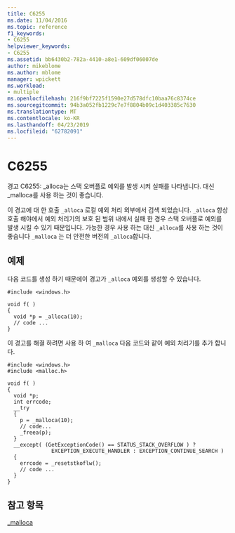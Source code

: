 ```yaml
---
title: C6255
ms.date: 11/04/2016
ms.topic: reference
f1_keywords:
- C6255
helpviewer_keywords:
- C6255
ms.assetid: bb6430b2-782a-4410-a8e1-609df06007de
author: mikeblome
ms.author: mblome
manager: wpickett
ms.workload:
- multiple
ms.openlocfilehash: 216f9bf7225f1590e27d578dfc10baa76c8374ce
ms.sourcegitcommit: 94b3a052fb1229c7e7f8804b09c1d403385c7630
ms.translationtype: MT
ms.contentlocale: ko-KR
ms.lasthandoff: 04/23/2019
ms.locfileid: "62782091"
---
```

# <a name="c6255"></a>C6255
경고 C6255: _alloca는 스택 오버플로 예외를 발생 시켜 실패를 나타냅니다. 대신 _malloca를 사용 하는 것이 좋습니다.

 이 경고에 대 한 호출 `_alloca` 로컬 예외 처리 외부에서 검색 되었습니다. `_alloca` 항상 호출 해야에서 예외 처리기의 보호 된 범위 내에서 실패 한 경우 스택 오버플로 예외를 발생 시킬 수 있기 때문입니다. 가능한 경우 사용 하는 대신 `_alloca`를 사용 하는 것이 좋습니다 `_malloca` 는 더 안전한 버전의 `_alloca`합니다.

## <a name="example"></a>예제
 다음 코드를 생성 하기 때문에이 경고가 `_alloca` 예외를 생성할 수 있습니다.

```
#include <windows.h>

void f( )
{
  void *p = _alloca(10);
  // code ...
}
```

 이 경고를 해결 하려면 사용 하 여 `_malloca` 다음 코드와 같이 예외 처리기를 추가 합니다.

```
#include <windows.h>
#include <malloc.h>

void f( )
{
  void *p;
  int errcode;
  __try
  {
    p = _malloca(10);
    // code...
    _freea(p);
  }
  __except( (GetExceptionCode() == STATUS_STACK_OVERFLOW ) ?
              EXCEPTION_EXECUTE_HANDLER : EXCEPTION_CONTINUE_SEARCH )
  {
    errcode = _resetstkoflw();
    // code ...
  }
}
```

## <a name="see-also"></a>참고 항목
 [_malloca](/cpp/c-runtime-library/reference/malloca)